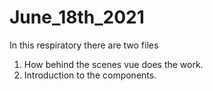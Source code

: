 # June_18th_2021
In this respiratory there are two files 
1. How behind the scenes vue does the work.
2. Introduction to the components.
